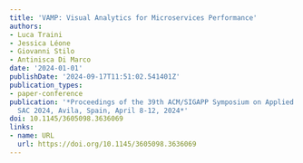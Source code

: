 ```yaml
---
title: 'VAMP: Visual Analytics for Microservices Performance'
authors:
- Luca Traini
- Jessica Léone
- Giovanni Stilo
- Antinisca Di Marco
date: '2024-01-01'
publishDate: '2024-09-17T11:51:02.541401Z'
publication_types:
- paper-conference
publication: '*Proceedings of the 39th ACM/SIGAPP Symposium on Applied Computing,
  SAC 2024, Avila, Spain, April 8-12, 2024*'
doi: 10.1145/3605098.3636069
links:
- name: URL
  url: https://doi.org/10.1145/3605098.3636069
---
```


